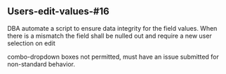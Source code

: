 ## Users-edit-values-#16
DBA automate a script to ensure data integrity for the field values. When there is a mismatch the field shall be nulled out and require a new user selection on edit

combo-dropdown boxes not permitted, must have an issue submitted for non-standard behavior.
